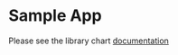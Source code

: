 # Sample App
Please see the library chart [documentation](https://github.com/PolicyStack/PolicyStack-chart/tree/main/charts/policy-library)
